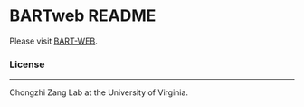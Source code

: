 # BARTweb README

Please visit [BART-WEB](http://bartweb.org/).

### License
----
Chongzhi Zang Lab at the University of Virginia.
